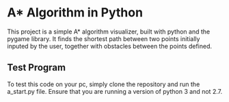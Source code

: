 # A* Algorithm in Python

This project is a simple A* algorithm visualizer, built with python and the pygame
library. It finds the shortest path between two points initially inputed by the user, 
together with obstacles between the points defined.

## Test Program

To test this code on your pc, simply clone the repository and run the a_start.py file.
Ensure that you are running a version of python 3 and not 2.7.
